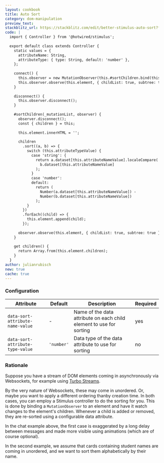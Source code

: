 ```yaml
---
layout: cookbook
title: Auto Sort
category: dom-manipulation
preview_text: 
stackblitz_url: https://stackblitz.com/edit/better-stimulus-auto-sort?file=index.html,controllers%2Fsort_controller.js&embed=1
code: |
  import { Controller } from '@hotwired/stimulus';
  
  export default class extends Controller {
    static values = {
      attributeName: String,
      attributeType: { type: String, default: 'number' },
    };
  
    connect() {
      this.observer = new MutationObserver(this.#sortChildren.bind(this));
      this.observer.observe(this.element, { childList: true, subtree: true });
    }
  
    disconnect() {
      this.observer.disconnect();
    }
  
    #sortChildren(_mutationList, observer) {
      observer.disconnect();
      const { children } = this;
  
      this.element.innerHTML = '';
  
      children
        .sort((a, b) => {
          switch (this.attributeTypeValue) {
            case 'string': {
              return a.dataset[this.attributeNameValue].localeCompare(
                b.dataset[this.attributeNameValue]
              );
            }
            case 'number':
            default:
              return (
                Number(a.dataset[this.attributeNameValue]) -
                Number(b.dataset[this.attributeNameValue])
              );
          }
        })
        .forEach((child) => {
          this.element.append(child);
        });
  
      observer.observe(this.element, { childList: true, subtree: true });
    }
  
    get children() {
      return Array.from(this.element.children);
    }
  }
author: julianrubisch
new: true
cache: true
---
```


### Configuration

|Attribute|Default|Description|Required|
|---------|-------|-----------|--------|
|`data-sort-attribute-name-value`| - | Name of the data attribute on each child element to use for sorting | yes |
|`data-sort-attribute-type-value`| `'number'` | Data type of the data attribute to use for sorting | no |



### Rationale
Suppose you have a stream of DOM elements coming in asynchronously via Websockets, for example using [Turbo Streams](https://turbo.hotwired.dev/handbook/streams).

By the very nature of Websockets, these may come in unordered. Or, maybe you want to apply a different ordering thanby creation time. In both cases, you can employ a Stimulus controller to do the sorting for you. This is done by binding a `MutationObserver` to an element and have it watch changes to the element's children. Whenever a child is added or removed, they are re-sorted using a configurable data attribute.

In the chat example above, the first case is exaggerated by a long delay between messages and made more visible using animations (which are of course optional).

In the second example, we assume that cards containing student names are coming in unordered, and we want to sort them alphabetically by their name.
